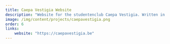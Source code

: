 ```yaml
---
title: Caepa Vestigia Website
description: "Website for the studentenclub Caepa Vestigia. Written in Vue & Typescript"
image: /img/content/projects/caepavestigia.png
order: 6
links:
    website: "https://caepavestigia.be"
---
```


